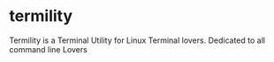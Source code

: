 # termility
Termility is a Terminal Utility for Linux Terminal lovers. Dedicated to all command line Lovers
